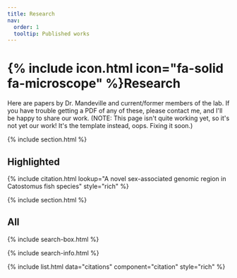 ```yaml
---
title: Research
nav:
  order: 1
  tooltip: Published works
---
```


# {% include icon.html icon="fa-solid fa-microscope" %}Research

Here are papers by Dr. Mandeville and current/former members of the lab. If you have trouble getting a PDF of any of these, please contact me, and I'll be happy to share our work. (NOTE: This page isn't quite working yet, so it's not yet our work! It's the template instead, oops. Fixing it soon.)

{% include section.html %}

## Highlighted

{% include citation.html lookup="A novel sex-associated genomic region in Catostomus fish species" style="rich" %}

{% include section.html %}

## All

{% include search-box.html %}

{% include search-info.html %}

{% include list.html data="citations" component="citation" style="rich" %}
